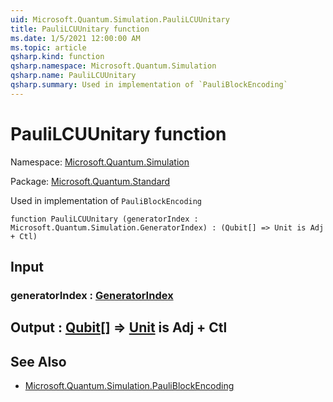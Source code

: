 ```yaml
---
uid: Microsoft.Quantum.Simulation.PauliLCUUnitary
title: PauliLCUUnitary function
ms.date: 1/5/2021 12:00:00 AM
ms.topic: article
qsharp.kind: function
qsharp.namespace: Microsoft.Quantum.Simulation
qsharp.name: PauliLCUUnitary
qsharp.summary: Used in implementation of `PauliBlockEncoding`
---
```


# PauliLCUUnitary function

Namespace: [Microsoft.Quantum.Simulation](xref:Microsoft.Quantum.Simulation)

Package: [Microsoft.Quantum.Standard](https://nuget.org/packages/Microsoft.Quantum.Standard)


Used in implementation of `PauliBlockEncoding`

```qsharp
function PauliLCUUnitary (generatorIndex : Microsoft.Quantum.Simulation.GeneratorIndex) : (Qubit[] => Unit is Adj + Ctl)
```


## Input

### generatorIndex : [GeneratorIndex](xref:Microsoft.Quantum.Simulation.GeneratorIndex)





## Output : [Qubit](xref:microsoft.quantum.lang-ref.qubit)[] => [Unit](xref:microsoft.quantum.lang-ref.unit)  is Adj + Ctl



## See Also

- [Microsoft.Quantum.Simulation.PauliBlockEncoding](xref:Microsoft.Quantum.Simulation.PauliBlockEncoding)